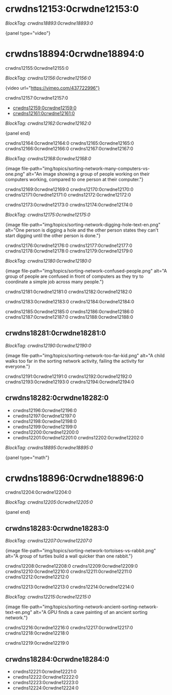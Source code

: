 # crwdns12153:0crwdne12153:0

*BlockTag: crwdns18893:0crwdne18893:0*

{panel type="video"}

# crwdns18894:0crwdne18894:0

crwdns12155:0crwdne12155:0

*BlockTag: crwdns12156:0crwdne12156:0*

{video url="https://vimeo.com/437722996"}

crwdns12157:0crwdne12157:0

- [crwdns12159:0crwdne12159:0](https://www.youtube.com/watch?v=LOxfdsBBjKI)
- [crwdns12161:0crwdne12161:0](https://www.youtube.com/watch?v=30WcPnvfiKE)

*BlockTag: crwdns12162:0crwdne12162:0*

{panel end}

crwdns12164:0crwdne12164:0 crwdns12165:0crwdne12165:0 crwdns12166:0crwdne12166:0 crwdns12167:0crwdne12167:0

*BlockTag: crwdns12168:0crwdne12168:0*

{image file-path="img/topics/sorting-network-many-computers-vs-one.png" alt="An image showing a group of people working on their computers working, compared to one person at their computer."}

crwdns12169:0crwdne12169:0 crwdns12170:0crwdne12170:0 crwdns12171:0crwdne12171:0 crwdns12172:0crwdne12172:0

crwdns12173:0crwdne12173:0 crwdns12174:0crwdne12174:0

*BlockTag: crwdns12175:0crwdne12175:0*

{image file-path="img/topics/sorting-network-digging-hole-text-en.png" alt="One person is digging a hole and the other person states they can't start digging until the other person is done."}

crwdns12176:0crwdne12176:0 crwdns12177:0crwdne12177:0 crwdns12178:0crwdne12178:0 crwdns12179:0crwdne12179:0

*BlockTag: crwdns12180:0crwdne12180:0*

{image file-path="img/topics/sorting-network-confused-people.png" alt="A group of people are confused in front of computers as they try to coordinate a simple job across many people."}

crwdns12181:0crwdne12181:0 crwdns12182:0crwdne12182:0

crwdns12183:0crwdne12183:0 crwdns12184:0crwdne12184:0

crwdns12185:0crwdne12185:0 crwdns12186:0crwdne12186:0 crwdns12187:0crwdne12187:0 crwdns12188:0crwdne12188:0

## crwdns18281:0crwdne18281:0

*BlockTag: crwdns12190:0crwdne12190:0*

{image file-path="img/topics/sorting-network-too-far-kid.png" alt="A child walks too far in the sorting network activity, failing the activity for everyone."}

crwdns12191:0crwdne12191:0 crwdns12192:0crwdne12192:0 crwdns12193:0crwdne12193:0 crwdns12194:0crwdne12194:0

## crwdns18282:0crwdne18282:0

- crwdns12196:0crwdne12196:0
- crwdns12197:0crwdne12197:0
- crwdns12198:0crwdne12198:0
- crwdns12199:0crwdne12199:0
- crwdns12200:0crwdne12200:0
- crwdns12201:0crwdne12201:0 crwdns12202:0crwdne12202:0

*BlockTag: crwdns18895:0crwdne18895:0*

{panel type="math"}

# crwdns18896:0crwdne18896:0

crwdns12204:0crwdne12204:0

*BlockTag: crwdns12205:0crwdne12205:0*

{panel end}

## crwdns18283:0crwdne18283:0

*BlockTag: crwdns12207:0crwdne12207:0*

{image file-path="img/topics/sorting-network-tortoises-vs-rabbit.png" alt="A group of turtles build a wall quicker than one rabbit."}

crwdns12208:0crwdne12208:0 crwdns12209:0crwdne12209:0 crwdns12210:0crwdne12210:0 crwdns12211:0crwdne12211:0 crwdns12212:0crwdne12212:0

crwdns12213:0crwdne12213:0 crwdns12214:0crwdne12214:0

*BlockTag: crwdns12215:0crwdne12215:0*

{image file-path="img/topics/sorting-network-ancient-sorting-network-text-en.png" alt="A GPU finds a cave painting of an ancient sorting network."}

crwdns12216:0crwdne12216:0 crwdns12217:0crwdne12217:0 crwdns12218:0crwdne12218:0

crwdns12219:0crwdne12219:0

## crwdns18284:0crwdne18284:0

- crwdns12221:0crwdne12221:0
- crwdns12222:0crwdne12222:0
- crwdns12223:0crwdne12223:0
- crwdns12224:0crwdne12224:0